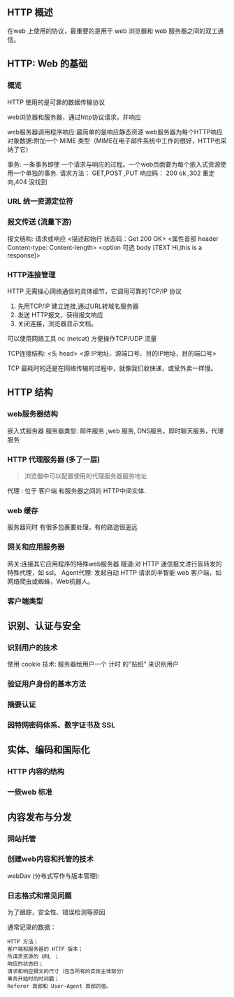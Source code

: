 ## HTTP 概述

在web 上使用的协议，最重要的是用于 web 浏览器和 web 服务器之间的双工通信。


## HTTP: Web 的基础

### 概览

HTTP 使用的是可靠的数据传输协议

web浏览器和服务器，通过http协议请求，并响应

web服务器调用程序响应:最简单的是响应静态资源
web服务器为每个HTTP响应对象数据:附加一个 MIME 类型（MIME在电子邮件系统中工作的很好，HTTP也采纳了它）

事务: 一条事务即使 一个请求与响应的过程。一个web页面要为每个嵌入式资源使用一个单独的事务.
请求方法： GET,POST ,PUT
响应码： 200 ok ,302 重定向,404 没找到

### URL 统一资源定位符

### 报文传送 (流量下游)

报文结构:
请求或响应 <描述起始行 状态码：Get 200 OK>  <属性首部 header Content-type: Content-length> <option 可选 body [TEXT Hi,this is a response]>


### HTTP连接管理

HTTP 无需操心网络通信的具体细节，它调用可靠的TCP/IP 协议

1. 先用TCP/IP 建立连接,通过URL转域名服务器
2. 发送 HTTP报文，获得报文响应
3. 关闭连接，浏览器显示文档。

可以使用网络工具 nc (netcat) 方便操作TCP/UDP 流量


TCP连接结构: <头 head>
<源 IP地址、源端口号、目的IP地址，目的端口号>

TCP 最耗时的还是在网络传输的过程中，就像我们收快递，或受外卖一样慢。

## HTTP 结构

### web服务器结构

嵌入式服务器
服务器类型: 邮件服务 ,web 服务, DNS服务，即时聊天服务，代理服务

### HTTP 代理服务器 (多了一层)

> 浏览器中可以配置使用的代理服务器服务地址

代理 : 位于 客户端 和服务器之间的 HTTP中间实体.


### web 缓存

服务器同时 有很多包裹要处理，有的路途很遥远

### 网关和应用服务器

网关:连接其它应用程序的特殊web服务器
隧道:对 HTTP 通信报文进行盲转发的特殊代理，如 ssl。
Agent代理: 发起自动 HTTP 请求的半智能 web 客户端，如网络爬虫或蜘蛛，Web机器人。



### 客户端类型

## 识别、认证与安全

### 识别用户的技术

使用 cookie 技术: 服务器给用户一个 计时 的"贴纸" 来识别用户


### 验证用户身份的基本方法

### 摘要认证

### 因特网密码体系、数字证书及 SSL
## 实体、编码和国际化
### HTTP 内容的结构
### 一些web 标准
## 内容发布与分发

### 网站托管
### 创建web内容和托管的技术
webDav (分布式写作与版本管理):
### 日志格式和常见问题

为了跟踪，安全性、错误检测等原因

通常记录的数据：
```
HTTP 方法；
客户端和服务器的 HTTP 版本；
所请求资源的 URL ；
响应的状态码；
请求和响应报文的尺寸（包含所有的实体主体部分）
事务开始时的时间戳；
Referer 首部和 User-Agent 首部的值。
```




